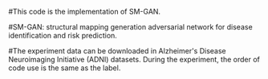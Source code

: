 #This code is the implementation of SM-GAN.

#SM-GAN: structural mapping generation adversarial network for disease identification and risk prediction.

#The experiment data can be downloaded in Alzheimer's Disease Neuroimaging Initiative (ADNI) datasets. During the experiment, the order of code use is the same as the label.
